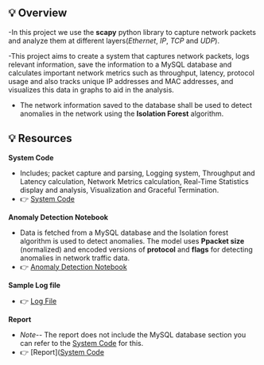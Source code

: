 ## 💡 Overview
-In this project we use the **scapy** python library to capture network packets and analyze them at different layers(*Ethernet*, *IP*, *TCP* and *UDP*).

-This project aims to create a system that captures network packets, logs relevant information, save the information to a MySQL database and calculates important
network metrics such as throughput, latency, protocol usage and also tracks unique IP addresses and MAC addresses, and visualizes this data in graphs to aid in the analysis.

- The network information saved to the database shall be used to detect anomalies in the network using the **Isolation Forest** algorithm.

## 💡 Resources
**System Code**
- Includes; packet capture and parsing, Logging system, Throughput and Latency calculation, Network Metrics calculation, Real-Time Statistics display and analysis, Visualization and Graceful Termination.
- 👉  [System Code](https://github.com/SHIVOGOJOHN/Capture-Network-Packets--Save-To-a-MySQL-Database--Detect-Anomalies/blob/main/packets.py)

**Anomaly Detection Notebook**
- Data is fetched from a MySQL database and the Isolation forest algorithm is used to detect anomalies. The model uses **Ppacket size** (normalized) and encoded versions of **protocol** and **flags** for detecting anomalies in network traffic data.
- 👉 [Anomaly Detection Notebook](https://github.com/SHIVOGOJOHN/Capture-Network-Packets--Save-To-a-MySQL-Database--Detect-Anomalies/blob/main/packets.ipynb)

**Sample Log file**
- 👉 [Log File](https://github.com/SHIVOGOJOHN/Capture-Network-Packets--Save-To-a-MySQL-Database--Detect-Anomalies/blob/main/network_events.log)

**Report**
- *Note*-- The report does not include the MySQL database section you can refer to the [System Code](https://github.com/SHIVOGOJOHN/Capture-Network-Packets--Save-To-a-MySQL-Database--Detect-Anomalies/blob/main/packets.py) for this.
- 👉 [Report]([System Code](https://github.com/SHIVOGOJOHN/Capture-Network-Packets--Save-To-a-MySQL-Database--Detect-Anomalies/blob/main/NETWORK%20MONITORING%20REPORT.pdf)

  



